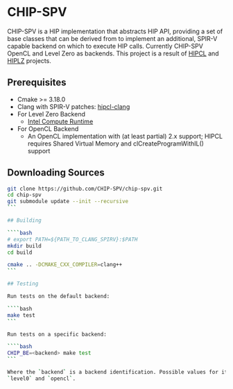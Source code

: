 # CHIP-SPV

CHIP-SPV is a HIP implementation that abstracts HIP API, providing a
set of base classes that can be derived from to implement an
additional, SPIR-V capable backend on which to execute HIP
calls. Currently CHIP-SPV OpenCL and Level Zero as backends.  This
project is a result of [HIPCL](https://github.com/cpc/hipcl) and
[HIPLZ](https://github.com/jz10/anl-gt-gpu/) projects.

## Prerequisites

* Cmake >= 3.18.0
* Clang with SPIR-V patches: [hipcl-clang](https://github.com/parmance/llvm-project)
* For Level Zero Backend
  * [Intel Compute Runtime](https://github.com/intel/compute-runtime)
* For OpenCL Backend
  * An OpenCL implementation with (at least partial) 2.x support;
    HIPCL requires Shared Virtual Memory and clCreateProgramWithIL()
    support

## Downloading Sources

````bash
git clone https://github.com/CHIP-SPV/chip-spv.git
cd chip-spv
git submodule update --init --recursive
```

## Building

````bash
# export PATH=${PATH_TO_CLANG_SPIRV}:$PATH
mkdir build
cd build

cmake .. -DCMAKE_CXX_COMPILER=clang++
```

## Testing

Run tests on the default backend:

````bash
make test
```

Run tests on a specific backend:

````bash
CHIP_BE=<backend> make test
```

Where the `backend` is a backend identification. Possible values for it are
`level0` and `opencl`.
